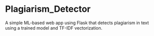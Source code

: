 # Plagiarism_Detector
A simple ML-based web app using Flask that detects plagiarism in text using a trained model and TF-IDF vectorization.
